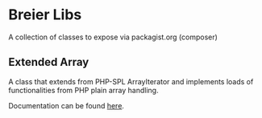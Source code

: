 # Breier Libs
A collection of classes to expose via packagist.org (composer)

## Extended Array
A class that extends from PHP-SPL ArrayIterator and implements
loads of functionalities from PHP plain array handling.

Documentation can be found [here](./src/ExtendedArray/README.md).
